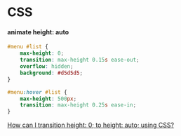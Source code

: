 # CSS

#### animate height: auto

```css
#menu #list {
    max-height: 0;
    transition: max-height 0.15s ease-out;
    overflow: hidden;
    background: #d5d5d5;
}

#menu:hover #list {
    max-height: 500px;
    transition: max-height 0.25s ease-in;
}
```
[How can I transition height: 0; to height: auto; using CSS?](https://stackoverflow.com/questions/3508605/how-can-i-transition-height-0-to-height-auto-using-css)